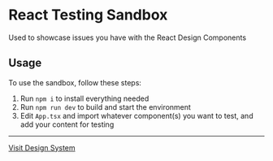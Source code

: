 # React Testing Sandbox

Used to showcase issues you have with the React Design Components

## Usage

To use the sandbox, follow these steps:

1. Run `npm i` to install everything needed
2. Run `npm run dev` to build and start the environment
3. Edit `App.tsx` and import whatever component(s) you want to test, and add your content for testing

---

[Visit Design System](https://design.alberta.ca)
